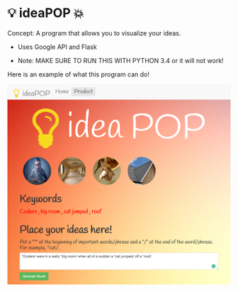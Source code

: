 # :bulb: ideaPOP :boom:
Concept: A program that allows you to visualize your ideas. 

* Uses Google API and Flask

* Note: MAKE SURE TO RUN THIS WITH PYTHON  3.4 or it will not work!

Here is an example of what this program can do!

![alt tag](static/images/ideaPOPExample1.png "ideaPOPScreenshot Image")
